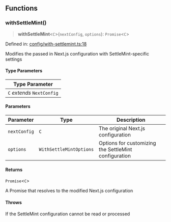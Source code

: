## Functions

### withSettleMint()

> **withSettleMint**\<`C`\>(`nextConfig`, `options`): `Promise`\<`C`\>

Defined in: [config/with-settlemint.ts:18](https://github.com/settlemint/sdk/blob/f376778a94312b023c8be79105ccd5c9be24df15/sdk/next/src/config/with-settlemint.ts#L18)

Modifies the passed in Next.js configuration with SettleMint-specific settings

#### Type Parameters

| Type Parameter |
| ------ |
| `C` *extends* `NextConfig` |

#### Parameters

| Parameter | Type | Description |
| ------ | ------ | ------ |
| `nextConfig` | `C` | The original Next.js configuration |
| `options` | `WithSettleMintOptions` | Options for customizing the SettleMint configuration |

#### Returns

`Promise`\<`C`\>

A Promise that resolves to the modified Next.js configuration

#### Throws

If the SettleMint configuration cannot be read or processed
